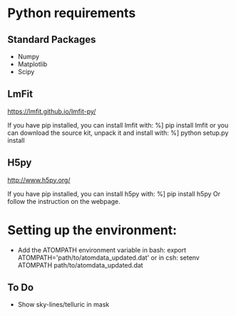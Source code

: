 # Python requirements

 ## Standard Packages
- Numpy
- Matplotlib
- Scipy

 ## LmFit
https://lmfit.github.io/lmfit-py/

If you have pip installed, you can install lmfit with:
  %] pip install lmfit
or you can download the source kit, unpack it and install with:
  %] python setup.py install

 ## H5py
http://www.h5py.org/

If you have pip installed, you can install h5py with:
  %] pip install h5py
Or follow the instruction on the webpage.


# Setting up the environment:

 * Add the ATOMPATH environment variable
 in bash:
export ATOMPATH='path/to/atomdata_updated.dat'
  or in csh:
setenv ATOMPATH path/to/atomdata_updated.dat


## To Do

 - Show sky-lines/telluric in mask
